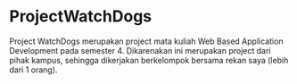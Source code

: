 # ProjectWatchDogs
Project WatchDogs merupakan project mata kuliah Web Based Application Development pada semester 4. Dikarenakan ini merupakan project dari pihak kampus, sehingga dikerjakan berkelompok bersama rekan saya (lebih dari 1 orang).
